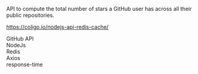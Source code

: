  API to compute the total number of stars a GitHub user has across all their public repositories.

https://coligo.io/nodejs-api-redis-cache/

GitHub API  
NodeJs  
Redis   
Axios  
response-time  
